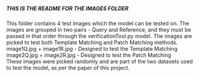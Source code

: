##### THIS IS THE README FOR THE IMAGES FOLDER #####
This folder contains 4 test images which the model can be tested on. The images are grouped in two
pairs - Query and Reference, and they must be passed in that order through the verificationTool.py model.
The images are picked to test both Template Matching and Patch Matching methods.
image1Q.jpg + image1R.jpg - Designed to test the Template Matching<br/>
image2Q.jpg + image2R.jpg - Designed to test the Patch Matching<br/>
These images were picked randomly and are part of the two datasets used to test the model, as per the paper of this project.
